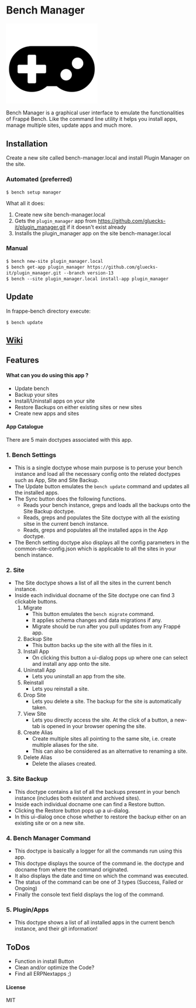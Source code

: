 # Bench Manager
<img src="plugin_manager/public/images/fa-gamepad.svg" width="250">

Bench Manager is a graphical user interface to emulate the functionalities of Frappé Bench. Like the command line utility it helps you install apps, manage multiple sites, update apps and much more.

## Installation

Create a new site called bench-manager.local and install Plugin Manager on the site. 

### Automated (preferred)

```
$ bench setup manager
```
What all it does:
1. Create new site bench-manager.local
2. Gets the `plugin_manager` app from https://github.com/gluecks-it/plugin_manager.git if it doesn't exist already
3. Installs the plugin_manager app on the site bench-manager.local

### Manual

```
$ bench new-site plugin_manager.local
$ bench get-app plugin_manager https://github.com/gluecks-it/plugin_manager.git --branch version-13
$ bench --site plugin_manager.local install-app plugin_manager
```
## Update

In frappe-bench directory execute:
```
$ bench update
```

## [Wiki](https://github.com/frappe/plugin_manager/wiki)

## Features

#### What can you do using this app ?
- Update bench
- Backup your sites
- Install/Uninstall apps on your site
- Restore Backups on either existing sites or new sites
- Create new apps and sites

#### App Catalogue

There are 5 main doctypes associated with this app. 


### 1. Bench Settings

- This is a single doctype whose main purpose is to peruse your bench instance and load all the necessary config onto the related doctypes such as App, Site and Site Backup.
- The Update button emulates the ``` bench update ``` command and updates all the installed apps.
- The Sync button does the following functions.
  - Reads your bench instance, greps and loads all the backups onto the Site Backup doctype.
  - Reads, greps and populates the Site doctype with all the existing sitse in the current bench instance.
  - Reads, greps and populates all the installed apps in the App doctype.
- The Bench setting doctype also displays all the config parameters in the common-site-config.json which is applicable to all 
  the sites in your bench instance.

### 2. Site

* The Site doctype shows a list of all the sites in the current bench instance.
* Inside each individual docname of the Site doctype one can find 3 clickable buttons.
  1. Migrate
      * This button emulates the ```bench migrate``` command.
      * It applies schema changes and data migrations if any.
      * Migrate should be run after you pull updates from any Frappé app.
  2. Backup Site 
      * This button backs up the site with all the files in it.
  3. Install App
      * On clicking this button a ui-dialog pops up where one can select and install any app onto the site.
  4. Uninstall App
      * Lets you uninstall an app from the site.
  5. Reinstall
      * Lets you reinstall a site.
  6. Drop Site
      * Lets you delete a site. The backup for the site is automatically taken.
  7. View Site
      * Lets you directly access the site. At the click of a button, a new-tab is opened in your browser opening the site.
  8. Create Alias
      * Create multiple sites all pointing to the same site, i.e. create multiple aliases for the site. 
      * This can also be considered as an alternative to renaming a site.
  9. Delete Alias
      * Delete the aliases created.

### 3. Site Backup

- This doctype contains a list of all the backups present in your bench instance (includes both existent and archived sites).
- Inside each individual docname one can find a Restore button.
- Clicking the Restore button pops up a ui-dialog.
- In this ui-dialog once chose whether to restore the backup either on an existing site or on a new site.

### 4. Bench Manager Command

- This doctype is basically a logger for all the commands run using this app.
- This doctype displays the source of the command ie. the doctype and docname from where the command originated.
- It also displays the date and time on which the command was executed.
- The status of the command can be one of 3 types (Success, Failed or Ongoing)
- Finally the console text field displays the log of the command.

### 5. Plugin/Apps

- This doctype shows a list of all installed apps in the current bench instance, and their git information!

## ToDos

- Function in install Button
- Clean and/or optimize the Code?
- Find all ERPNextapps ;)

#### License

MIT
